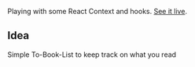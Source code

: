 Playing with some React Context and hooks. [See it live](https://ayoub-bousetta.github.io/readit/).

## Idea

Simple To-Book-List to keep track on what you read
